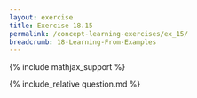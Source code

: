 ```yaml
---
layout: exercise
title: Exercise 18.15
permalink: /concept-learning-exercises/ex_15/
breadcrumb: 18-Learning-From-Examples
---
```


{% include mathjax_support %}

<div><i class="arrow-up loader" data-chapter="concept-learning-exercises" data-exercise="ex_15" data-rating="0"></i></div>
{% include_relative question.md %}

